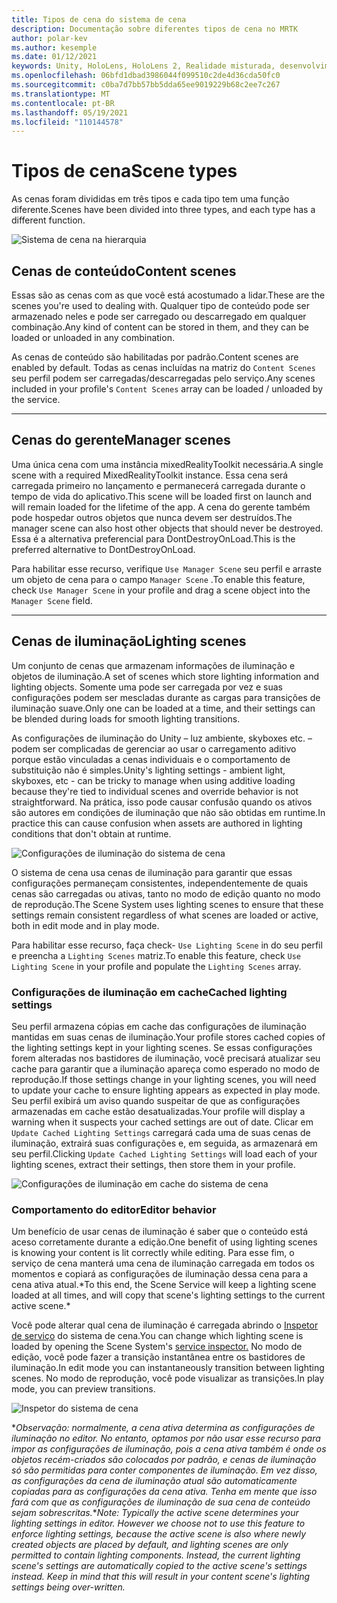 ```yaml
---
title: Tipos de cena do sistema de cena
description: Documentação sobre diferentes tipos de cena no MRTK
author: polar-kev
ms.author: kesemple
ms.date: 01/12/2021
keywords: Unity, HoloLens, HoloLens 2, Realidade misturada, desenvolvimento, MRTK,
ms.openlocfilehash: 06bfd1dbad3986044f099510c2de4d36cda50fc0
ms.sourcegitcommit: c0ba7d7bb57bb5dda65ee9019229b68c2ee7c267
ms.translationtype: MT
ms.contentlocale: pt-BR
ms.lasthandoff: 05/19/2021
ms.locfileid: "110144578"
---
```

# <a name="scene-types"></a><span data-ttu-id="77b4a-104">Tipos de cena</span><span class="sxs-lookup"><span data-stu-id="77b4a-104">Scene types</span></span>

<span data-ttu-id="77b4a-105">As cenas foram divididas em três tipos e cada tipo tem uma função diferente.</span><span class="sxs-lookup"><span data-stu-id="77b4a-105">Scenes have been divided into three types, and each type has a different function.</span></span>

![Sistema de cena na hierarquia](../images/scene-system/MRTK_SceneSystemEditorSceneHierarchy.PNG)

## <a name="content-scenes"></a><span data-ttu-id="77b4a-107">Cenas de conteúdo</span><span class="sxs-lookup"><span data-stu-id="77b4a-107">Content scenes</span></span>

<span data-ttu-id="77b4a-108">Essas são as cenas com as que você está acostumado a lidar.</span><span class="sxs-lookup"><span data-stu-id="77b4a-108">These are the scenes you're used to dealing with.</span></span> <span data-ttu-id="77b4a-109">Qualquer tipo de conteúdo pode ser armazenado neles e pode ser carregado ou descarregado em qualquer combinação.</span><span class="sxs-lookup"><span data-stu-id="77b4a-109">Any kind of content can be stored in them, and they can be loaded or unloaded in any combination.</span></span>

<span data-ttu-id="77b4a-110">As cenas de conteúdo são habilitadas por padrão.</span><span class="sxs-lookup"><span data-stu-id="77b4a-110">Content scenes are enabled by default.</span></span> <span data-ttu-id="77b4a-111">Todas as cenas incluídas na matriz do `Content Scenes` seu perfil podem ser carregadas/descarregadas pelo serviço.</span><span class="sxs-lookup"><span data-stu-id="77b4a-111">Any scenes included in your profile's `Content Scenes` array can be loaded / unloaded by the service.</span></span>

___

## <a name="manager-scenes"></a><span data-ttu-id="77b4a-112">Cenas do gerente</span><span class="sxs-lookup"><span data-stu-id="77b4a-112">Manager scenes</span></span>

<span data-ttu-id="77b4a-113">Uma única cena com uma instância mixedRealityToolkit necessária.</span><span class="sxs-lookup"><span data-stu-id="77b4a-113">A single scene with a required MixedRealityToolkit instance.</span></span> <span data-ttu-id="77b4a-114">Essa cena será carregada primeiro no lançamento e permanecerá carregada durante o tempo de vida do aplicativo.</span><span class="sxs-lookup"><span data-stu-id="77b4a-114">This scene will be loaded first on launch and will remain loaded for the lifetime of the app.</span></span> <span data-ttu-id="77b4a-115">A cena do gerente também pode hospedar outros objetos que nunca devem ser destruídos.</span><span class="sxs-lookup"><span data-stu-id="77b4a-115">The manager scene can also host other objects that should never be destroyed.</span></span> <span data-ttu-id="77b4a-116">Essa é a alternativa preferencial para DontDestroyOnLoad.</span><span class="sxs-lookup"><span data-stu-id="77b4a-116">This is the preferred alternative to DontDestroyOnLoad.</span></span>

<span data-ttu-id="77b4a-117">Para habilitar esse recurso, verifique `Use Manager Scene` seu perfil e arraste um objeto de cena para o campo `Manager Scene` .</span><span class="sxs-lookup"><span data-stu-id="77b4a-117">To enable this feature, check `Use Manager Scene` in your profile and drag a scene object into the `Manager Scene` field.</span></span>

___

## <a name="lighting-scenes"></a><span data-ttu-id="77b4a-118">Cenas de iluminação</span><span class="sxs-lookup"><span data-stu-id="77b4a-118">Lighting scenes</span></span>

<span data-ttu-id="77b4a-119">Um conjunto de cenas que armazenam informações de iluminação e objetos de iluminação.</span><span class="sxs-lookup"><span data-stu-id="77b4a-119">A set of scenes which store lighting information and lighting objects.</span></span> <span data-ttu-id="77b4a-120">Somente uma pode ser carregada por vez e suas configurações podem ser mescladas durante as cargas para transições de iluminação suave.</span><span class="sxs-lookup"><span data-stu-id="77b4a-120">Only one can be loaded at a time, and their settings can be blended during loads for smooth lighting transitions.</span></span>

<span data-ttu-id="77b4a-121">As configurações de iluminação do Unity – luz ambiente, skyboxes etc. – podem ser complicadas de gerenciar ao usar o carregamento aditivo porque estão vinculadas a cenas individuais e o comportamento de substituição não é simples.</span><span class="sxs-lookup"><span data-stu-id="77b4a-121">Unity's lighting settings - ambient light, skyboxes, etc - can be tricky to manage when using additive loading because they're tied to individual scenes and override behavior is not straightforward.</span></span> <span data-ttu-id="77b4a-122">Na prática, isso pode causar confusão quando os ativos são autores em condições de iluminação que não são obtidas em runtime.</span><span class="sxs-lookup"><span data-stu-id="77b4a-122">In practice this can cause confusion when assets are authored in lighting conditions that don't obtain at runtime.</span></span>

![Configurações de iluminação do sistema de cena](../images/scene-system/MRTK_SceneSystemLightingSettings.PNG)

<span data-ttu-id="77b4a-124">O sistema de cena usa cenas de iluminação para garantir que essas configurações permaneçam consistentes, independentemente de quais cenas são carregadas ou ativas, tanto no modo de edição quanto no modo de reprodução.</span><span class="sxs-lookup"><span data-stu-id="77b4a-124">The Scene System uses lighting scenes to ensure that these settings remain consistent regardless of what scenes are loaded or active, both in edit mode and in play mode.</span></span>

<span data-ttu-id="77b4a-125">Para habilitar esse recurso, faça check- `Use Lighting Scene` in do seu perfil e preencha a `Lighting Scenes` matriz.</span><span class="sxs-lookup"><span data-stu-id="77b4a-125">To enable this feature, check `Use Lighting Scene` in your profile and populate the `Lighting Scenes` array.</span></span>

### <a name="cached-lighting-settings"></a><span data-ttu-id="77b4a-126">Configurações de iluminação em cache</span><span class="sxs-lookup"><span data-stu-id="77b4a-126">Cached lighting settings</span></span>

<span data-ttu-id="77b4a-127">Seu perfil armazena cópias em cache das configurações de iluminação mantidas em suas cenas de iluminação.</span><span class="sxs-lookup"><span data-stu-id="77b4a-127">Your profile stores cached copies of the lighting settings kept in your lighting scenes.</span></span> <span data-ttu-id="77b4a-128">Se essas configurações forem alteradas nos bastidores de iluminação, você precisará atualizar seu cache para garantir que a iluminação apareça como esperado no modo de reprodução.</span><span class="sxs-lookup"><span data-stu-id="77b4a-128">If those settings change in your lighting scenes, you will need to update your cache to ensure lighting appears as expected in play mode.</span></span> <span data-ttu-id="77b4a-129">Seu perfil exibirá um aviso quando suspeitar de que as configurações armazenadas em cache estão desatualizadas.</span><span class="sxs-lookup"><span data-stu-id="77b4a-129">Your profile will display a warning when it suspects your cached settings are out of date.</span></span> <span data-ttu-id="77b4a-130">Clicar em `Update Cached Lighting Settings` carregará cada uma de suas cenas de iluminação, extrairá suas configurações e, em seguida, as armazenará em seu perfil.</span><span class="sxs-lookup"><span data-stu-id="77b4a-130">Clicking `Update Cached Lighting Settings` will load each of your lighting scenes, extract their settings, then store them in your profile.</span></span>

![Configurações de iluminação em cache do sistema de cena](../images/scene-system/MRTK_SceneSystemCachedLightingSettings.PNG)

### <a name="editor-behavior"></a><span data-ttu-id="77b4a-132">Comportamento do editor</span><span class="sxs-lookup"><span data-stu-id="77b4a-132">Editor behavior</span></span>

<span data-ttu-id="77b4a-133">Um benefício de usar cenas de iluminação é saber que o conteúdo está aceso corretamente durante a edição.</span><span class="sxs-lookup"><span data-stu-id="77b4a-133">One benefit of using lighting scenes is knowing your content is lit correctly while editing.</span></span> <span data-ttu-id="77b4a-134">Para esse fim, o serviço de cena manterá uma cena de iluminação carregada em todos os momentos e copiará as configurações de iluminação dessa cena para a cena ativa atual.\*</span><span class="sxs-lookup"><span data-stu-id="77b4a-134">To this end, the Scene Service will keep a lighting scene loaded at all times, and will copy that scene's lighting settings to the current active scene.\*</span></span>

<span data-ttu-id="77b4a-135">Você pode alterar qual cena de iluminação é carregada abrindo o [Inspetor de serviço](../../configuration/mixed-reality-configuration-guide.md#editor-utilities) do sistema de cena.</span><span class="sxs-lookup"><span data-stu-id="77b4a-135">You can change which lighting scene is loaded by opening the Scene System's [service inspector.](../../configuration/mixed-reality-configuration-guide.md#editor-utilities)</span></span> <span data-ttu-id="77b4a-136">No modo de edição, você pode fazer a transição instantânea entre os bastidores de iluminação.</span><span class="sxs-lookup"><span data-stu-id="77b4a-136">In edit mode you can instantaneously transition between lighting scenes.</span></span> <span data-ttu-id="77b4a-137">No modo de reprodução, você pode visualizar as transições.</span><span class="sxs-lookup"><span data-stu-id="77b4a-137">In play mode, you can preview transitions.</span></span>

![Inspetor do sistema de cena](../images/scene-system/MRTK_SceneSystemServiceInspector.PNG)

<span data-ttu-id="77b4a-139">\**Observação: normalmente, a cena ativa determina as configurações de iluminação no editor. No entanto, optamos por não usar esse recurso para impor as configurações de iluminação, pois a cena ativa também é onde os objetos recém-criados são colocados por padrão, e cenas de iluminação só são permitidas para conter componentes de iluminação. Em vez disso, as configurações da cena de iluminação atual são automaticamente copiadas para as configurações da cena ativa. Tenha em mente que isso fará com que as configurações de iluminação de sua cena de conteúdo sejam sobrescritas.*</span><span class="sxs-lookup"><span data-stu-id="77b4a-139">\**Note: Typically the active scene determines your lighting settings in editor. However we choose not to use this feature to enforce lighting settings, because the active scene is also where newly created objects are placed by default, and lighting scenes are only permitted to contain lighting components. Instead, the current lighting scene's settings are automatically copied to the active scene's settings instead. Keep in mind that this will result in your content scene's lighting settings being over-written.*</span></span>
